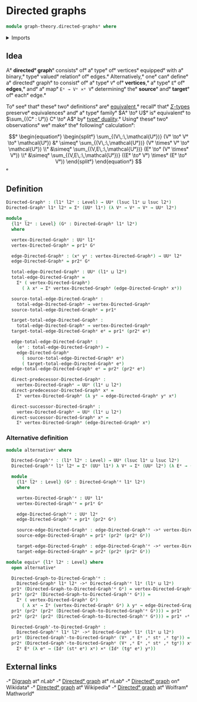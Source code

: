 # Directed graphs

```agda
module graph-theory.directed-graphsᵉ where
```

<details><summary>Imports</summary>

```agda
open import foundation.cartesian-product-typesᵉ
open import foundation.dependent-pair-typesᵉ
open import foundation.function-typesᵉ
open import foundation.identity-typesᵉ
open import foundation.universe-levelsᵉ
```

</details>

## Idea

Aᵉ **directedᵉ graph**ᵉ consistsᵉ ofᵉ aᵉ typeᵉ ofᵉ verticesᵉ equippedᵉ with aᵉ binary,ᵉ typeᵉ
valuedᵉ relationᵉ ofᵉ edges.ᵉ Alternatively,ᵉ oneᵉ canᵉ defineᵉ aᵉ directedᵉ graphᵉ to
consistᵉ ofᵉ aᵉ typeᵉ `V`ᵉ ofᵉ **vertices**,ᵉ aᵉ typeᵉ `E`ᵉ ofᵉ **edges**,ᵉ andᵉ aᵉ mapᵉ
`Eᵉ → Vᵉ ×ᵉ V`ᵉ determiningᵉ theᵉ **source**ᵉ andᵉ **target**ᵉ ofᵉ eachᵉ edge.ᵉ

Toᵉ seeᵉ thatᵉ theseᵉ twoᵉ definitionsᵉ areᵉ
[equivalent](foundation-core.equivalences.md),ᵉ recallᵉ thatᵉ
[$\Sigma$-types](foundation.dependent-pair-types.mdᵉ) preserveᵉ equivalencesᵉ andᵉ aᵉ
typeᵉ familyᵉ $Aᵉ \toᵉ U$ᵉ isᵉ equivalentᵉ to $\sum_{(Cᵉ : Uᵉ)} Cᵉ \toᵉ A$ᵉ byᵉ
[typeᵉ duality](foundation.type-duality.md).ᵉ Usingᵉ theseᵉ twoᵉ observationsᵉ weᵉ makeᵉ
theᵉ followingᵉ calculationᵉ:

$$ᵉ
\begin{equationᵉ}
\begin{splitᵉ}
\sum_{(V\,:\,\mathcal{Uᵉ})} (Vᵉ \toᵉ Vᵉ \toᵉ \mathcal{Uᵉ}) &ᵉ \simeqᵉ \sum_{(V\,:\,\mathcal{Uᵉ})}
 (Vᵉ \timesᵉ Vᵉ \toᵉ \mathcal{Uᵉ}) \\ᵉ
 &\simeqᵉ \sum_{(V,E\,:\,\mathcal{Uᵉ})} (Eᵉ \toᵉ (Vᵉ \timesᵉ Vᵉ)) \\ᵉ
&\simeqᵉ  \sum_{(V,E\,:\,\mathcal{Uᵉ})} ((Eᵉ \toᵉ Vᵉ) \timesᵉ (Eᵉ \toᵉ Vᵉ))
\end{splitᵉ}
\end{equationᵉ}
$$ᵉ

## Definition

```agda
Directed-Graphᵉ : (l1ᵉ l2ᵉ : Level) → UUᵉ (lsuc l1ᵉ ⊔ lsuc l2ᵉ)
Directed-Graphᵉ l1ᵉ l2ᵉ = Σᵉ (UUᵉ l1ᵉ) (λ Vᵉ → Vᵉ → Vᵉ → UUᵉ l2ᵉ)

module _
  {l1ᵉ l2ᵉ : Level} (Gᵉ : Directed-Graphᵉ l1ᵉ l2ᵉ)
  where

  vertex-Directed-Graphᵉ : UUᵉ l1ᵉ
  vertex-Directed-Graphᵉ = pr1ᵉ Gᵉ

  edge-Directed-Graphᵉ : (xᵉ yᵉ : vertex-Directed-Graphᵉ) → UUᵉ l2ᵉ
  edge-Directed-Graphᵉ = pr2ᵉ Gᵉ

  total-edge-Directed-Graphᵉ : UUᵉ (l1ᵉ ⊔ l2ᵉ)
  total-edge-Directed-Graphᵉ =
    Σᵉ ( vertex-Directed-Graphᵉ)
      ( λ xᵉ → Σᵉ vertex-Directed-Graphᵉ (edge-Directed-Graphᵉ xᵉ))

  source-total-edge-Directed-Graphᵉ :
    total-edge-Directed-Graphᵉ → vertex-Directed-Graphᵉ
  source-total-edge-Directed-Graphᵉ = pr1ᵉ

  target-total-edge-Directed-Graphᵉ :
    total-edge-Directed-Graphᵉ → vertex-Directed-Graphᵉ
  target-total-edge-Directed-Graphᵉ eᵉ = pr1ᵉ (pr2ᵉ eᵉ)

  edge-total-edge-Directed-Graphᵉ :
    (eᵉ : total-edge-Directed-Graphᵉ) →
    edge-Directed-Graphᵉ
      ( source-total-edge-Directed-Graphᵉ eᵉ)
      ( target-total-edge-Directed-Graphᵉ eᵉ)
  edge-total-edge-Directed-Graphᵉ eᵉ = pr2ᵉ (pr2ᵉ eᵉ)

  direct-predecessor-Directed-Graphᵉ :
    vertex-Directed-Graphᵉ → UUᵉ (l1ᵉ ⊔ l2ᵉ)
  direct-predecessor-Directed-Graphᵉ xᵉ =
    Σᵉ vertex-Directed-Graphᵉ (λ yᵉ → edge-Directed-Graphᵉ yᵉ xᵉ)

  direct-successor-Directed-Graphᵉ :
    vertex-Directed-Graphᵉ → UUᵉ (l1ᵉ ⊔ l2ᵉ)
  direct-successor-Directed-Graphᵉ xᵉ =
    Σᵉ vertex-Directed-Graphᵉ (edge-Directed-Graphᵉ xᵉ)
```

### Alternative definition

```agda
module alternativeᵉ where

  Directed-Graph'ᵉ : (l1ᵉ l2ᵉ : Level) → UUᵉ (lsuc l1ᵉ ⊔ lsuc l2ᵉ)
  Directed-Graph'ᵉ l1ᵉ l2ᵉ = Σᵉ (UUᵉ l1ᵉ) λ Vᵉ → Σᵉ (UUᵉ l2ᵉ) (λ Eᵉ → (Eᵉ → Vᵉ) ×ᵉ (Eᵉ → Vᵉ))

  module _
    {l1ᵉ l2ᵉ : Level} (Gᵉ : Directed-Graph'ᵉ l1ᵉ l2ᵉ)
    where

    vertex-Directed-Graph'ᵉ : UUᵉ l1ᵉ
    vertex-Directed-Graph'ᵉ = pr1ᵉ Gᵉ

    edge-Directed-Graph'ᵉ : UUᵉ l2ᵉ
    edge-Directed-Graph'ᵉ = pr1ᵉ (pr2ᵉ Gᵉ)

    source-edge-Directed-Graphᵉ : edge-Directed-Graph'ᵉ ->ᵉ vertex-Directed-Graph'ᵉ
    source-edge-Directed-Graphᵉ = pr1ᵉ (pr2ᵉ (pr2ᵉ Gᵉ))

    target-edge-Directed-Graphᵉ : edge-Directed-Graph'ᵉ ->ᵉ vertex-Directed-Graph'ᵉ
    target-edge-Directed-Graphᵉ = pr2ᵉ (pr2ᵉ (pr2ᵉ Gᵉ))
```

```agda
module equivᵉ {l1ᵉ l2ᵉ : Level} where
  open alternativeᵉ

  Directed-Graph-to-Directed-Graph'ᵉ :
    Directed-Graphᵉ l1ᵉ l2ᵉ ->ᵉ Directed-Graph'ᵉ l1ᵉ (l1ᵉ ⊔ l2ᵉ)
  pr1ᵉ (Directed-Graph-to-Directed-Graph'ᵉ Gᵉ) = vertex-Directed-Graphᵉ Gᵉ
  pr1ᵉ (pr2ᵉ (Directed-Graph-to-Directed-Graph'ᵉ Gᵉ)) =
    Σᵉ ( vertex-Directed-Graphᵉ Gᵉ)
      ( λ xᵉ → Σᵉ (vertex-Directed-Graphᵉ Gᵉ) λ yᵉ → edge-Directed-Graphᵉ Gᵉ xᵉ yᵉ)
  pr1ᵉ (pr2ᵉ (pr2ᵉ (Directed-Graph-to-Directed-Graph'ᵉ Gᵉ))) = pr1ᵉ
  pr2ᵉ (pr2ᵉ (pr2ᵉ (Directed-Graph-to-Directed-Graph'ᵉ Gᵉ))) = pr1ᵉ ∘ᵉ pr2ᵉ

  Directed-Graph'-to-Directed-Graphᵉ :
    Directed-Graph'ᵉ l1ᵉ l2ᵉ ->ᵉ Directed-Graphᵉ l1ᵉ (l1ᵉ ⊔ l2ᵉ)
  pr1ᵉ (Directed-Graph'-to-Directed-Graphᵉ (Vᵉ ,ᵉ Eᵉ ,ᵉ stᵉ ,ᵉ tgᵉ)) = Vᵉ
  pr2ᵉ (Directed-Graph'-to-Directed-Graphᵉ (Vᵉ ,ᵉ Eᵉ ,ᵉ stᵉ ,ᵉ tgᵉ)) xᵉ yᵉ =
    Σᵉ Eᵉ (λ eᵉ → (Idᵉ (stᵉ eᵉ) xᵉ) ×ᵉ (Idᵉ (tgᵉ eᵉ) yᵉ))
```

## External links

-ᵉ [Digraph](https://ncatlab.org/nlab/show/digraphᵉ) atᵉ $n$Labᵉ
-ᵉ [Directedᵉ graph](https://ncatlab.org/nlab/show/directed+graphᵉ) atᵉ $n$Labᵉ
-ᵉ [Directedᵉ graph](https://www.wikidata.org/entity/Q1137726ᵉ) onᵉ Wikidataᵉ
-ᵉ [Directedᵉ graph](https://en.wikipedia.org/wiki/Directed_graphᵉ) atᵉ Wikipediaᵉ
-ᵉ [Directedᵉ graph](https://mathworld.wolfram.com/DirectedGraph.htmlᵉ) atᵉ Wolframᵉ
  Mathworldᵉ